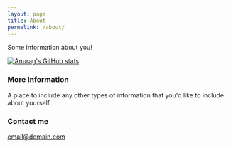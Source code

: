 ```yaml
---
layout: page
title: About
permalink: /about/
---
```


Some information about you!

[![Anurag's GitHub stats](https://github-readme-stats.vercel.app/api?username=reschreiter)](https://github.com/anuraghazra/github-readme-stats)

### More Information

A place to include any other types of information that you'd like to include about yourself.

### Contact me

[email@domain.com](mailto:email@domain.com)
